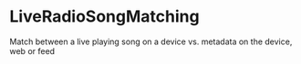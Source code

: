 # LiveRadioSongMatching
Match between a live playing song on a device vs. metadata on the device, web or feed
